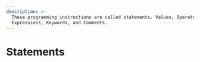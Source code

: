 ```yaml
---
description: >-
  These programming instructions are called statements. Values, Operators,
  Expressions, Keywords, and Comments.
---
```


# Statements



